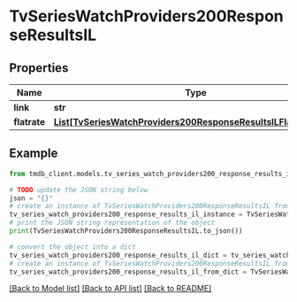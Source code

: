 # TvSeriesWatchProviders200ResponseResultsIL


## Properties

Name | Type | Description | Notes
------------ | ------------- | ------------- | -------------
**link** | **str** |  | [optional] 
**flatrate** | [**List[TvSeriesWatchProviders200ResponseResultsILFlatrateInner]**](TvSeriesWatchProviders200ResponseResultsILFlatrateInner.md) |  | [optional] 

## Example

```python
from tmdb_client.models.tv_series_watch_providers200_response_results_il import TvSeriesWatchProviders200ResponseResultsIL

# TODO update the JSON string below
json = "{}"
# create an instance of TvSeriesWatchProviders200ResponseResultsIL from a JSON string
tv_series_watch_providers200_response_results_il_instance = TvSeriesWatchProviders200ResponseResultsIL.from_json(json)
# print the JSON string representation of the object
print(TvSeriesWatchProviders200ResponseResultsIL.to_json())

# convert the object into a dict
tv_series_watch_providers200_response_results_il_dict = tv_series_watch_providers200_response_results_il_instance.to_dict()
# create an instance of TvSeriesWatchProviders200ResponseResultsIL from a dict
tv_series_watch_providers200_response_results_il_from_dict = TvSeriesWatchProviders200ResponseResultsIL.from_dict(tv_series_watch_providers200_response_results_il_dict)
```
[[Back to Model list]](../README.md#documentation-for-models) [[Back to API list]](../README.md#documentation-for-api-endpoints) [[Back to README]](../README.md)


